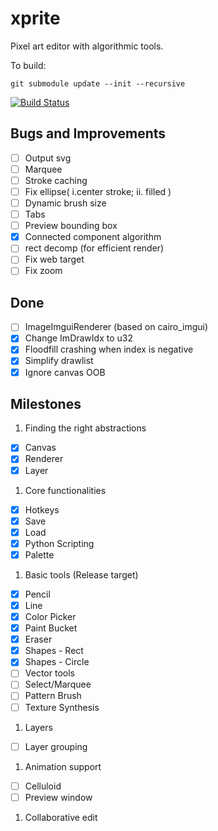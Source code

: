 # xprite

Pixel art editor with algorithmic tools.

To build:

```
git submodule update --init --recursive
```


[![Build Status](https://travis-ci.org/rickyhan/xprite-editor.svg?branch=master)](https://travis-ci.org/rickyhan/xprite-editor)

## Bugs and Improvements

* [ ] Output svg
* [ ] Marquee
* [ ] Stroke caching
* [ ] Fix ellipse( i.center stroke; ii. filled )
* [ ] Dynamic brush size
* [ ] Tabs
* [ ] Preview bounding box
* [x] Connected component algorithm
* [ ] rect decomp (for efficient render)
* [ ] Fix web target
* [ ] Fix zoom

## Done
* [ ] ImageImguiRenderer (based on cairo_imgui)
* [x] Change ImDrawIdx to u32
* [x] Floodfill crashing when index is negative
* [x] Simplify drawlist
* [x] Ignore canvas OOB

## Milestones

1. Finding the right abstractions
* [x] Canvas
* [x] Renderer
* [x] Layer

1. Core functionalities
* [x] Hotkeys
* [x] Save
* [x] Load
* [x] Python Scripting
* [x] Palette

1. Basic tools (Release target)
* [x] Pencil
* [x] Line
* [x] Color Picker
* [x] Paint Bucket
* [x] Eraser
* [x] Shapes - Rect
* [x] Shapes - Circle
* [ ] Vector tools
* [ ] Select/Marquee
* [ ] Pattern Brush
* [ ] Texture Synthesis

1. Layers
* [ ] Layer grouping

1. Animation support
* [ ] Celluloid
* [ ] Preview window

1. Collaborative edit

